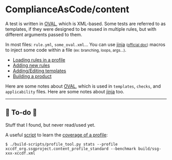 # ComplianceAsCode/content

<div class="row row-cols-md-2"><div>
</div><div>

A test is written in [OVAL](https://ovalproject.github.io/getting-started/tutorial/), which is XML-based. Some tests are referred to as templates, if they were designed to be reused in multiple rules, but with different arguments passed to them.

In most files: `rule.yml`, `some_oval.xml`... You can use [jinja](https://complianceascode.readthedocs.io/en/latest/jinja_macros/01-general.html) <small>([official doc](https://jinja.palletsprojects.com/en/3.0.x/))</small> macros to inject some code within a file <small>(ex: branching, loops, args...)</small>.

* [Loading rules in a profile](_files/profiles.md)
* [Adding new rules](_files/rules.md)
* [Adding/Editing templates](_files/templates.md)
* [Building a product](_files/compilation.md)

Here are some notes about [OVAL](_files/oval.md), which is used in `templates`, `checks`, and `applicability` files. Here are some notes about [jinja](_files/jinja.md) too.

</div></div>

<hr class="sep-both">

## 👻 To-do 👻

Stuff that I found, but never read/used yet.

<div class="row row-cols-md-2"><div>

A useful [script](compilation.md#scripts) to learn the [coverage of a profile](https://complianceascode.readthedocs.io/en/latest/manual/developer/05_tools_and_utilities.html#profile-statistics-and-utilities):

```shell!
$ ./build-scripts/profile_tool.py stats --profile xccdf_org.ssgproject.content_profile_standard --benchmark build/ssg-xxx-xccdf.xml
```
</div><div>


</div></div>